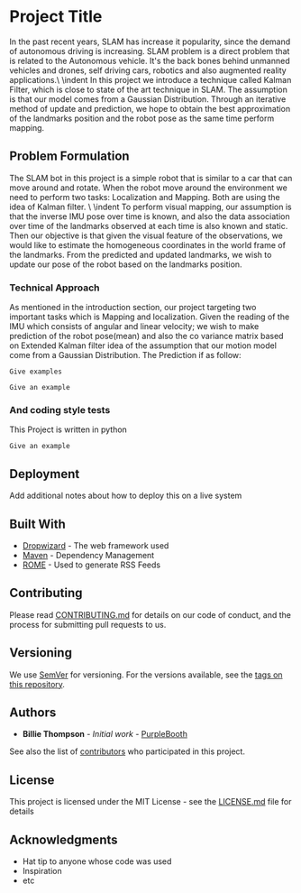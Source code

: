 # Project Title

In the past recent years, SLAM has increase it popularity, since the demand of autonomous driving is increasing. SLAM problem is a direct problem that is related to the Autonomous vehicle. It's the back bones behind unmanned vehicles and drones, self driving cars, robotics and also augmented reality applications.\\
\indent In this project we introduce a technique called Kalman Filter, which is close to state of the art technique in SLAM. The assumption is that our model comes from a Gaussian Distribution. Through an iterative method of update and prediction, we hope to obtain the best approximation of the landmarks position and the robot pose as the same time perform mapping.
## Problem Formulation
The SLAM bot in this project is a simple robot that is similar to a car that can move around and rotate. When the robot move around the environment we need to perform two tasks: Localization and Mapping. Both are using the idea of Kalman filter.  \\
\indent To perform visual mapping, our assumption is that the inverse IMU pose over time is known, and also the data association over time of the landmarks observed at each time is also known and static. Then our objective is that given the visual feature of the observations, we would like to estimate the homogeneous coordinates in the world frame of the landmarks. From the predicted and updated landmarks, we wish to update our pose of the robot based on the landmarks position.
### Technical Approach

As mentioned in the introduction section, our project targeting two important tasks which is Mapping and localization. Given the reading of the IMU which consists of angular and linear velocity; we wish to make prediction of the robot pose(mean) and also the co variance matrix based on Extended Kalman filter idea of the assumption that our motion model come from a Gaussian Distribution. The Prediction if as follow:

```
Give examples
```



```
Give an example
```

### And coding style tests

This Project is written in python

```
Give an example
```

## Deployment

Add additional notes about how to deploy this on a live system

## Built With

* [Dropwizard](http://www.dropwizard.io/1.0.2/docs/) - The web framework used
* [Maven](https://maven.apache.org/) - Dependency Management
* [ROME](https://rometools.github.io/rome/) - Used to generate RSS Feeds

## Contributing

Please read [CONTRIBUTING.md](https://gist.github.com/PurpleBooth/b24679402957c63ec426) for details on our code of conduct, and the process for submitting pull requests to us.

## Versioning

We use [SemVer](http://semver.org/) for versioning. For the versions available, see the [tags on this repository](https://github.com/your/project/tags). 

## Authors

* **Billie Thompson** - *Initial work* - [PurpleBooth](https://github.com/PurpleBooth)

See also the list of [contributors](https://github.com/your/project/contributors) who participated in this project.

## License

This project is licensed under the MIT License - see the [LICENSE.md](LICENSE.md) file for details

## Acknowledgments

* Hat tip to anyone whose code was used
* Inspiration
* etc

